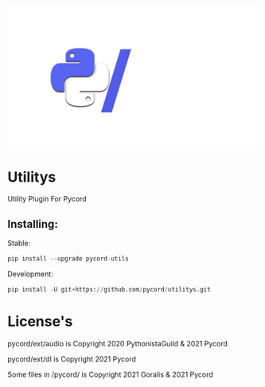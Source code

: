 ![Logo](pyc_utils.png)

# Utilitys

Utility Plugin For Pycord

## Installing:

Stable:

```py
pip install --upgrade pycord-utils
```

Development:

```py
pip install -U git+https://github.com/pycord/utilitys.git
```

# License's

pycord/ext/audio is Copyright 2020 PythonistaGuild & 2021 Pycord

pycord/ext/dl is Copyright 2021 Pycord

Some files in /pycord/ is Copyright 2021 Goralis & 2021 Pycord
